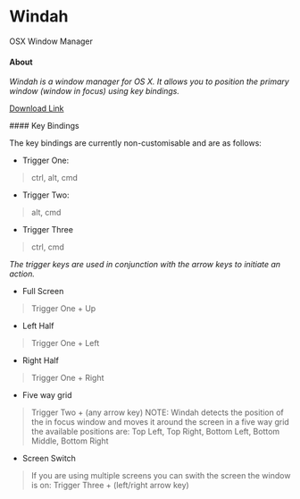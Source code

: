 # Windah

OSX Window Manager

#### About

<i><e>
	Windah is a window manager for OS X. It allows you to position the primary window (window in focus) using key bindings.
</e></i>

[Download Link](https://github.com/RedHandTech/Windah/releases/download/v.0.1.2/Windah.app.zip)

#### Key Bindings

The key bindings are currently non-customisable and are as follows:

* Trigger One:
> ctrl, alt, cmd

* Trigger Two:
> alt, cmd

* Trigger Three
> ctrl, cmd

<i><e>
	The trigger keys are used in conjunction with the arrow keys to initiate an action.
</e></i>

* Full Screen
> Trigger One + Up

* Left Half
> Trigger One + Left

* Right Half
> Trigger One + Right

* Five way grid
> Trigger Two + (any arrow key)
> NOTE: Windah detects the position of the in focus window and moves it around the screen in a five way grid the available positions are:
> Top Left, Top Right, Bottom Left, Bottom Middle, Bottom Right

* Screen Switch
> If you are using multiple screens you can swith the screen the window is on:
> Trigger Three + (left/right arrow key)